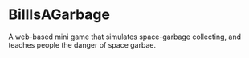 # BillIsAGarbage
A web-based mini game that simulates space-garbage collecting, and teaches people the danger of space garbae. 
